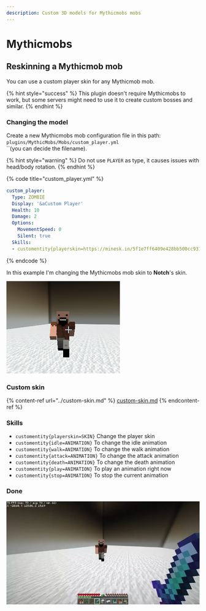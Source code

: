 ```yaml
---
description: Custom 3D models for Mythicmobs mobs
---
```


# Mythicmobs

## Reskinning a Mythicmob mob

You can use a custom player skin for any Mythicmob mob.

{% hint style="success" %}
This plugin doesn't require Mythicmobs to work, but some servers might need to use it to create custom bosses and similar.
{% endhint %}

### Changing the model

Create a new Mythicmobs mob configuration file in this path:   `plugins/MythicMobs/Mobs/custom_player.yml`\
``(you can decide the filename).

{% hint style="warning" %}
Do not use `PLAYER` as type, it causes issues with head/body rotation.
{% endhint %}

{% code title="custom_player.yml" %}
```yaml
custom_player:
  Type: ZOMBIE
  Display: '&aCustom Player'
  Health: 10
  Damage: 2
  Options:
    MovementSpeed: 0
    Silent: true
  Skills:
  - customentity{playerskin=https://minesk.in/5f1e7ff6409e428bb500cc9315bf7ffb} @self ~onSpawn
```
{% endcode %}

In this example I'm changing the Mythicmobs mob skin to **Notch**'s skin.

![](<../../../../.gitbook/assets/image (74).png>)

### Custom skin

{% content-ref url="../custom-skin.md" %}
[custom-skin.md](../custom-skin.md)
{% endcontent-ref %}

### Skills

* `customentity{playerskin=SKIN}` Change the player skin
* `customentity{idle=ANIMATION}` To change the idle animation
* `customentity{walk=ANIMATION}` To change the walk animation
* `customentity{attack=ANIMATION}` To change the attack animation
* `customentity{death=ANIMATION}` To change the death animation
* `customentity{play=ANIMATION}` To play an animation right now
* `customentity{stop=ANIMATION}` To stop the current animation

### Done

![](<../../../../.gitbook/assets/ezgif.com-gif-maker (1).webp>)
